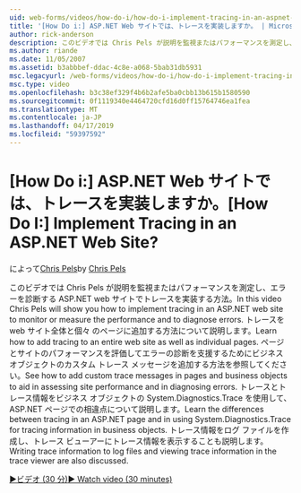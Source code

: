 ```yaml
---
uid: web-forms/videos/how-do-i/how-do-i-implement-tracing-in-an-aspnet-web-site
title: '[How Do i:] ASP.NET Web サイトでは、トレースを実装しますか。 | Microsoft Docs'
author: rick-anderson
description: このビデオでは Chris Pels が説明を監視またはパフォーマンスを測定し、エラーを診断する ASP.NET web サイトでトレースを実装する方法。 学習リソースの選択.
ms.author: riande
ms.date: 11/05/2007
ms.assetid: b3abbbef-ddac-4c8e-a068-5bab31db5931
msc.legacyurl: /web-forms/videos/how-do-i/how-do-i-implement-tracing-in-an-aspnet-web-site
msc.type: video
ms.openlocfilehash: b3c38ef329f4b6b2afe5ba0cbb13b615b1580590
ms.sourcegitcommit: 0f1119340e4464720cfd16d0ff15764746ea1fea
ms.translationtype: MT
ms.contentlocale: ja-JP
ms.lasthandoff: 04/17/2019
ms.locfileid: "59397592"
---
```

# <a name="how-do-i--implement-tracing-in-an-aspnet-web-site"></a><span data-ttu-id="a8aea-105">[How Do i:] ASP.NET Web サイトでは、トレースを実装しますか。</span><span class="sxs-lookup"><span data-stu-id="a8aea-105">[How Do I:]  Implement Tracing in an ASP.NET Web Site?</span></span>

<span data-ttu-id="a8aea-106">によって[Chris Pels](https://twitter.com/chrispels)</span><span class="sxs-lookup"><span data-stu-id="a8aea-106">by [Chris Pels](https://twitter.com/chrispels)</span></span>

<span data-ttu-id="a8aea-107">このビデオでは Chris Pels が説明を監視またはパフォーマンスを測定し、エラーを診断する ASP.NET web サイトでトレースを実装する方法。</span><span class="sxs-lookup"><span data-stu-id="a8aea-107">In this video Chris Pels will show you how to implement tracing in an ASP.NET web site to monitor or measure the performance and to diagnose errors.</span></span> <span data-ttu-id="a8aea-108">トレースを web サイト全体と個々 のページに追加する方法について説明します。</span><span class="sxs-lookup"><span data-stu-id="a8aea-108">Learn how to add tracing to an entire web site as well as individual pages.</span></span> <span data-ttu-id="a8aea-109">ページとサイトのパフォーマンスを評価してエラーの診断を支援するためにビジネス オブジェクトのカスタム トレース メッセージを追加する方法を参照してください。</span><span class="sxs-lookup"><span data-stu-id="a8aea-109">See how to add custom trace messages in pages and business objects to aid in assessing site performance and in diagnosing errors.</span></span> <span data-ttu-id="a8aea-110">トレースとトレース情報をビジネス オブジェクトの System.Diagnostics.Trace を使用して、ASP.NET ページでの相違点について説明します。</span><span class="sxs-lookup"><span data-stu-id="a8aea-110">Learn the differences between tracing in an ASP.NET page and in using System.Diagnostics.Trace for tracing information in business objects.</span></span> <span data-ttu-id="a8aea-111">トレース情報をログ ファイルを作成し、トレース ビューアーにトレース情報を表示することも説明します。</span><span class="sxs-lookup"><span data-stu-id="a8aea-111">Writing trace information to log files and viewing trace information in the trace viewer are also discussed.</span></span>

[<span data-ttu-id="a8aea-112">&#9654;ビデオ (30 分)</span><span class="sxs-lookup"><span data-stu-id="a8aea-112">&#9654; Watch video (30 minutes)</span></span>](https://channel9.msdn.com/Blogs/ASP-NET-Site-Videos/how-do-i-implement-tracing-in-an-aspnet-web-site)
